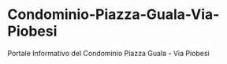 # Condominio-Piazza-Guala-Via-Piobesi
Portale Informativo del Condominio Piazza Guala - Via Piobesi
